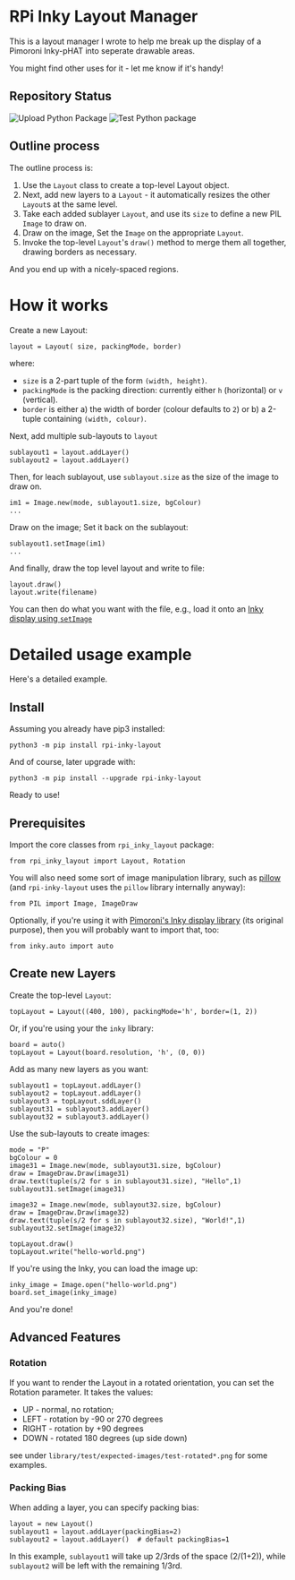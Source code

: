 # RPi Inky Layout Manager

This is a layout manager I wrote to help me break up the display of a
Pimoroni Inky-pHAT into seperate drawable areas.

You might find other uses for it - let me know if it's handy!

## Repository Status

![Upload Python Package](https://github.com/DoctorU/rpi-inky-layout/workflows/Upload%20Python%20Package/badge.svg)
![Test Python package](https://github.com/DoctorU/rpi-inky-layout/workflows/Python%20package/badge.svg)

## Outline process

The outline process is:

1. Use the `Layout` class to create a top-level Layout object.
1. Next, add new layers to a `Layout` - it automatically resizes the other `Layout`s at the same level.
1. Take each added sublayer `Layout`, and use its `size` to define a new PIL `Image` to draw on.
1. Draw on the image, Set the `Image` on the appropriate `Layout`.
1. Invoke the top-level `Layout`'s `draw()` method to merge them all together, drawing borders as necessary.

And you end up with a nicely-spaced regions.

# How it works

Create a new Layout:

    layout = Layout( size, packingMode, border)

where:

* `size` is a 2-part tuple of the form `(width, height)`.
* `packingMode` is the packing direction: currently either `h` (horizontal) or `v` (vertical).
* `border` is either a) the width of border (colour defaults to `2`) or b) a 2-tuple containing `(width, colour)`.

Next, add multiple sub-layouts to `layout`

    sublayout1 = layout.addLayer()
    sublayout2 = layout.addLayer()

Then, for leach sublayout, use `sublayout.size` as the size of the image to draw on.

    im1 = Image.new(mode, sublayout1.size, bgColour)
    ...

Draw on the image; Set it back on the sublayout:

    sublayout1.setImage(im1)
    ...

And finally, draw the top level layout and write to file:

    layout.draw()
    layout.write(filename)

You can then do what you want with the file, e.g., load it onto an [Inky display using `setImage`](https://github.com/pimoroni/inky#set-image)
# Detailed usage example

Here's a detailed example.

## Install

Assuming you already have pip3 installed:

    python3 -m pip install rpi-inky-layout

And of course, later upgrade with:

    python3 -m pip install --upgrade rpi-inky-layout

Ready to use!


## Prerequisites

Import the core classes from `rpi_inky_layout` package:

    from rpi_inky_layout import Layout, Rotation

You will also need some sort of image manipulation library, such as
[pillow](https://pillow.readthedocs.io/en/stable/reference/index.html)
(and `rpi-inky-layout` uses the `pillow` library internally anyway):

    from PIL import Image, ImageDraw

Optionally, if you're using it with
[Pimoroni's Inky display library](https://github.com/pimoroni/inky)
(its original purpose), then you will probably want to import that, too:

    from inky.auto import auto


## Create new Layers

Create the top-level `Layout`:

    topLayout = Layout((400, 100), packingMode='h', border=(1, 2))

Or, if you're using your the `inky` library:

    board = auto()
    topLayout = Layout(board.resolution, 'h', (0, 0))


Add as many new layers as you want:

    sublayout1 = topLayout.addLayer()
    sublayout2 = topLayout.addLayer()
    sublayout3 = topLayout.sddLayer()
    sublayout31 = sublayout3.addLayer()
    sublayout32 = sublayout3.addLayer()

Use the sub-layouts to create images:

    mode = "P"
    bgColour = 0
    image31 = Image.new(mode, sublayout31.size, bgColour)
    draw = ImageDraw.Draw(image31)
    draw.text(tuple(s/2 for s in sublayout31.size), "Hello",1)
    sublayout31.setImage(image31)

    image32 = Image.new(mode, sublayout32.size, bgColour)
    draw = ImageDraw.Draw(image32)
    draw.text(tuple(s/2 for s in sublayout32.size), "World!",1)
    sublayout32.setImage(image32)

    topLayout.draw()
    topLayout.write("hello-world.png")

If you're using the Inky, you can load the image up:

    inky_image = Image.open("hello-world.png")
    board.set_image(inky_image)

And you're done!

## Advanced Features

### Rotation

If you want to render the Layout in a rotated orientation, you can set the
Rotation parameter. It takes the values:
 * UP - normal, no rotation;
 * LEFT - rotation by -90 or 270 degrees
 * RIGHT - rotation by +90 degrees
 * DOWN - rotated 180 degrees (up side down)

see under `library/test/expected-images/test-rotated*.png` for some examples.

### Packing Bias

When adding a layer, you can specify packing bias:

    layout = new Layout()
    sublayout1 = layout.addLayer(packingBias=2)
    sublayout2 = layout.addLayer()  # default packingBias=1

In this example, `sublayout1` will take up 2/3rds of the space (2/(1+2)),
while `sublayout2` will be left with the remaining 1/3rd.
